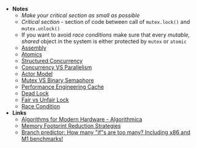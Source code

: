 - **Notes**
	- *Make your critical section as small as possible*
	- *Critical section* - section of code between call of `mutex.lock()` and `mutex.unlock()`
	- If you want to avoid *race conditions* make sure that every *mutable, shared* object in the system is either protected by `mutex` or `atomic`
	- [Assembly](../Assembly.md)
	- [Atomics](Performance%20Engineering/Atomics.md)
	- [Structured Concurrency](Performance%20Engineering/Structured%20Concurrency.md)
	- [Concurrency VS Parallelism](Performance%20Engineering/Concurrency%20VS%20Parallelism.md)
	- [Actor Model](Performance%20Engineering/Actor%20Model.md)
	- [Mutex VS Binary Semaphore](Performance%20Engineering/Mutex%20VS%20Binary%20Semaphore.md)
	- [Performance Engineering Cache](../../Performance%20Engineering%20Cache.md)
	- [Dead Lock](Dead%20Lock.md)
	- [Fair vs Unfair Lock](Fair%20vs%20Unfair%20Lock.md)
	- [Race Condition](Race%20Condition.md)
- **Links**
	- [Algorithms for Modern Hardware - Algorithmica](https://en.algorithmica.org/hpc/)
	- [Memory Footprint Reduction Strategies](https://vimeo.com/649009599)
	- [Branch predictor: How many "if"s are too many? Including x86 and M1 benchmarks!](https://blog.cloudflare.com/branch-predictor/)